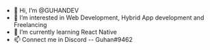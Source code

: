- 👋 Hi, I’m @GUHANDEV
- 👀 I’m interested in Web Development, Hybrid App development and Freelancing
- 🌱 I’m currently learning React Native
- 📫 Connect me in Discord -- Guhan#9462

<!---
GUHANDEV/GUHANDEV is a ✨ special ✨ repository because its `README.md` (this file) appears on your GitHub profile.
You can click the Preview link to take a look at your changes.
--->
